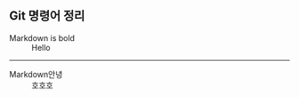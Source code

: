 ## Git 명령어 정리

<dl>
  <dt>Markdown is bold</dt>
   <dd>Hello</dd>
</dl>

---

<dl>
  <dt>Markdown안녕</dt>
  <dd>호호호</dd>
</dl>


  

